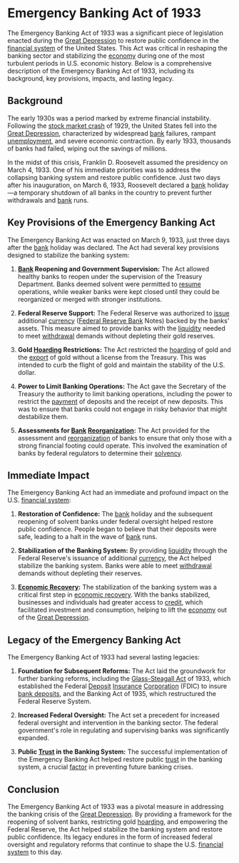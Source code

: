 # Emergency Banking Act of 1933

The Emergency Banking Act of 1933 was a significant piece of legislation enacted during the [Great Depression](../g/great_depression.md) to restore public confidence in the [financial system](../f/financial_system.md) of the United States. This Act was critical in reshaping the banking sector and stabilizing the [economy](../e/economy.md) during one of the most turbulent periods in U.S. economic history. Below is a comprehensive description of the Emergency Banking Act of 1933, including its background, key provisions, impacts, and lasting legacy.

## Background

The early 1930s was a period marked by extreme financial instability. Following the [stock market crash](../s/stock_market_crash.md) of 1929, the United States fell into the [Great Depression](../g/great_depression.md), characterized by widespread [bank](../b/bank.md) failures, rampant [unemployment](../u/unemployment.md), and severe economic contraction. By early 1933, thousands of banks had failed, wiping out the savings of millions.

In the midst of this crisis, Franklin D. Roosevelt assumed the presidency on March 4, 1933. One of his immediate priorities was to address the collapsing banking system and restore public confidence. Just two days after his inauguration, on March 6, 1933, Roosevelt declared a [bank](../b/bank.md) holiday—a temporary shutdown of all banks in the country to prevent further withdrawals and [bank](../b/bank.md) runs.

## Key Provisions of the Emergency Banking Act

The Emergency Banking Act was enacted on March 9, 1933, just three days after the [bank](../b/bank.md) holiday was declared. The Act had several key provisions designed to stabilize the banking system:

1. **[Bank](../b/bank.md) Reopening and Government Supervision:**
   The Act allowed healthy banks to reopen under the supervision of the Treasury Department. Banks deemed solvent were permitted to [resume](../r/resume.md) operations, while weaker banks were kept closed until they could be reorganized or merged with stronger institutions.

2. **Federal Reserve Support:**
   The Federal Reserve was authorized to [issue](../i/issue.md) additional [currency](../c/currency.md) ([Federal Reserve Bank](../f/federal_reserve_bank.md) Notes) backed by the banks' assets. This measure aimed to provide banks with the [liquidity](../l/liquidity.md) needed to meet [withdrawal](../w/withdrawal.md) demands without depleting their gold reserves.

3. **Gold [Hoarding](../h/hoarding.md) Restrictions:**
   The Act restricted the [hoarding](../h/hoarding.md) of gold and the [export](../e/export.md) of gold without a license from the Treasury. This was intended to curb the flight of gold and maintain the stability of the U.S. dollar.

4. **Power to Limit Banking Operations:**
   The Act gave the Secretary of the Treasury the authority to limit banking operations, including the power to restrict the [payment](../p/payment.md) of deposits and the receipt of new deposits. This was to ensure that banks could not engage in risky behavior that might destabilize them.

5. **Assessments for [Bank](../b/bank.md) [Reorganization](../r/reorganization.md):**
   The Act provided for the assessment and [reorganization](../r/reorganization.md) of banks to ensure that only those with a strong financial footing could operate. This involved the examination of banks by federal regulators to determine their [solvency](../s/solvency.md).

## Immediate Impact

The Emergency Banking Act had an immediate and profound impact on the U.S. [financial system](../f/financial_system.md):

1. **Restoration of Confidence:**
   The [bank](../b/bank.md) holiday and the subsequent reopening of solvent banks under federal oversight helped restore public confidence. People began to believe that their deposits were safe, leading to a halt in the wave of [bank](../b/bank.md) runs.

2. **Stabilization of the Banking System:**
   By providing [liquidity](../l/liquidity.md) through the Federal Reserve's issuance of additional [currency](../c/currency.md), the Act helped stabilize the banking system. Banks were able to meet [withdrawal](../w/withdrawal.md) demands without depleting their reserves.

3. **[Economic Recovery](../e/economic_recovery.md):**
   The stabilization of the banking system was a critical first step in [economic recovery](../e/economic_recovery.md). With the banks stabilized, businesses and individuals had greater access to [credit](../c/credit.md), which facilitated investment and consumption, helping to lift the [economy](../e/economy.md) out of the [Great Depression](../g/great_depression.md).

## Legacy of the Emergency Banking Act

The Emergency Banking Act of 1933 had several lasting legacies:

1. **Foundation for Subsequent Reforms:**
   The Act laid the groundwork for further banking reforms, including the [Glass-Steagall Act](../g/glass-steagall_act.md) of 1933, which established the Federal [Deposit](../d/deposit.md) [Insurance](../i/insurance.md) [Corporation](../c/corporation.md) (FDIC) to insure [bank deposits](../b/bank_deposits.md), and the Banking Act of 1935, which restructured the Federal Reserve System.

2. **Increased Federal Oversight:**
   The Act set a precedent for increased federal oversight and intervention in the banking sector. The federal government's role in regulating and supervising banks was significantly expanded.

3. **Public [Trust](../t/trust.md) in the Banking System:**
   The successful implementation of the Emergency Banking Act helped restore public [trust](../t/trust.md) in the banking system, a crucial [factor](../f/factor.md) in preventing future banking crises.

## Conclusion

The Emergency Banking Act of 1933 was a pivotal measure in addressing the banking crisis of the [Great Depression](../g/great_depression.md). By providing a framework for the reopening of solvent banks, restricting gold [hoarding](../h/hoarding.md), and empowering the Federal Reserve, the Act helped stabilize the banking system and restore public confidence. Its legacy endures in the form of increased federal oversight and regulatory reforms that continue to shape the U.S. [financial system](../f/financial_system.md) to this day.
